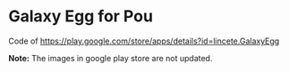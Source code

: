 # Galaxy Egg for Pou

Code of https://play.google.com/store/apps/details?id=lincete.GalaxyEgg

**Note:** The images in google play store are not updated.
